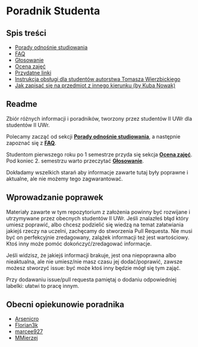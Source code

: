 # Poradnik Studenta

## Spis treści

* [Porady odnośnie studiowania](porady_odnosnie_studiowania.md)
* [FAQ](FAQ.md)
* [Głosowanie](glosowanie.md)
* [Ocena zajęć](ocena_zajec.md)
* [Przydatne linki](przydatne_linki.md)
* [Instrukcja obsługi dla studentów autorstwa Tomasza Wierzbickiego](instrukcja_obslugi_dla_studentow.md)
* [Jak zapisać się na przedmiot z innego kierunku (by Kuba Nowak)](przedmioty_z_innego_kierunku.md)

## Readme

Zbiór różnych informacji i poradników, tworzony przez studentów II UWr dla studentów II UWr.

Polecamy zacząć od sekcji [**Porady odnośnie studiowania**](porady_odnosnie_studiowania.md), a następnie zapoznać się z [**FAQ**](FAQ.md).

Studentom pierwszego roku po 1 semestrze przyda się sekcja [**Ocena zajęć**](ocena_zajec.md).
Pod koniec 2. semestrzu warto przeczytać [**Głosowanie**](glosowanie.md).

Dokładamy wszelkich starań aby informacje zawarte tutaj były poprawne i aktualne, ale nie możemy tego zagwarantować.

## Wprowadzanie poprawek

Materiały zawarte w tym repozytorium z założenia powinny być rozwijane i utrzymywane przez obecnych studentów II UWr. Jeśli znalazłeś błąd który umiesz poprawić, albo chcesz podzielić się wiedzą na temat załatwiania jakiejś rzeczy na uczelni, zachęcamy do stworzenia Pull Requesta. Nie musi być on perfekcyjnie zredagowany, zalążek informacji też jest wartościowy. Ktoś inny może pomóc dokończyć/zredagować informacje.

Jeśli widzisz, że jakiejś informacji brakuje, jest ona niepoprawna albo nieaktualna, ale nie umiesz/nie masz czasu jej dodać/poprawić, zawsze możesz stworzyć issue: być może ktoś inny będzie mógł się tym zająć.

Przy dodawaniu issue/pull requesta pamiętaj o dodaniu odpowiedniej labelki: ułatwi to pracę innym.

## Obecni opiekunowie poradnika

- [Arsenicro](https://github.com/Arsenicro)
- [Florian3k](https://github.com/Florian3k)
- [marcee927](https://github.com/marcee927)
- [MMierzej](https://github.com/MMierzej)
